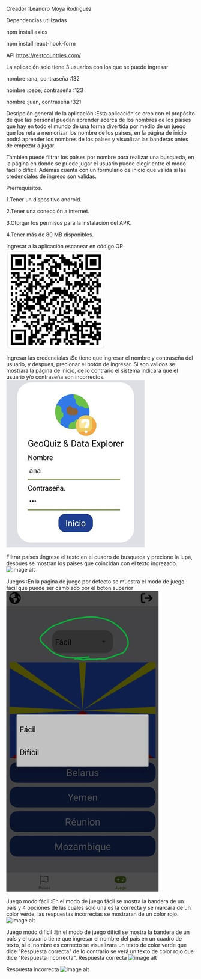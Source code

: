 Creador :Leandro Moya Rodríguez

Dependencias utilizadas

   npm install axios
   
   npm install react-hook-form
   
   API https://restcountries.com/

La aplicación solo tiene 3 usuarios con los que se puede ingresar

   nombre :ana, contraseña :132
   
   nombre :pepe, contraseña :123
   
   nombre :juan, contraseña :321

Desripción general de la aplicación :Esta aplicación se creo con el propósito de que las personal puedan aprender acerca de los nombres de los países que hay en todo el mundo de una forma divertida por medio de un juego que los reta a memorizar los nombre de los países, en la página de inicio podrá aprender los nombres de los países y visualizar las banderas antes de empezar a jugar.

Tambien puede filtrar los países por nombre para realizar una busqueda, en la página en donde se puede jugar el usuario puede elegir entre el modo facíl o difícil.
Además cuenta con un formulario de inicio que valida si las credenciales de ingreso son validas.

Prerrequisitos.

   1.Tener un dispositivo android.
   
   2.Tener una conección a internet.
   
   3.Otorgar los permisos para la instalación del APK.
   
   4.Tener más de 80 MB disponibles.
   

Ingresar a la aplicación
   escanear en código QR
![image alt](https://github.com/LeandroMoya/Proyecto_Movile/blob/main/Nuevo%20QR%20aplicaci%C3%B3n%20pa%C3%ADses.jpg?raw=true)

Ingresar las credencialas :Se tiene que ingresar el nombre y contraseña del usuario, y despues, precionar el botón de ingresar. Si son validos se mostrara la página de inicio, de lo contrario el sistema indicara que el usuario y/o contraseña son incorrectos.
![image alt](https://github.com/LeandroMoya/Proyecto_Movile/blob/main/FormularioInicio.jpg?raw=true)

Filtrar países :Ingrese el texto en el cuadro de busqueda y precione la lupa, despues se mostran los países que coincidan con el texto ingrezado.
![image alt](https://github.com/LeandroMoya/Proyecto_Movile/blob/main/Filtrar%20pa%C3%ADses.jpg?raw=true)

Juegos :En la página de juego por defecto se muestra el modo de juego fácil que puede ser cambiado por el boton superior
![image alt](https://github.com/LeandroMoya/Proyecto_Movile/blob/main/Cambio%20de%20juego.jpg?raw=true)

Juego modo fácil :En el modo de juego fácil se mostra la bandera de un país y 4 opciones de las cuales solo una es la correcta y se marcara de un color verde, las respuestas incorrectas se mostraran de un color rojo.
![image alt](https://github.com/LeandroMoya/Proyecto_Movile/blob/main/Modo%20de%20juego%20f%C3%A1cil.jpg?raw=true)

Juego modo difícil :En el modo de juego difícil se mostra la bandera de un país y el usuario tiene que ingresar el nombre del país en un cuadro de texto, si el nombre es correcto se visualizara un texto de color verde que dice "Respuesta correcta" de lo contrario se verá un texto de color rojo que dice "Respuesta incorrecta".
Respuesta correcta
![image alt](https://github.com/LeandroMoya/Proyecto_Movile/blob/main/juego%20dif%C3%ADcil%20respuesta%20correcta.jpg?raw=true)

Respuesta incorrecta
![image alt](https://github.com/LeandroMoya/Proyecto_Movile/blob/main/juego%20dif%C3%ADcil%20respuesta%20incorrecta.jpg?raw=true)


